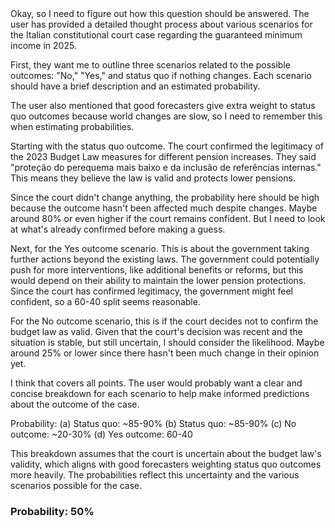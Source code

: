 <think>
Okay, so I need to figure out how this question should be answered. The user has provided a detailed thought process about various scenarios for the Italian constitutional court case regarding the guaranteed minimum income in 2025.

First, they want me to outline three scenarios related to the possible outcomes: "No," "Yes," and status quo if nothing changes. Each scenario should have a brief description and an estimated probability.

The user also mentioned that good forecasters give extra weight to status quo outcomes because world changes are slow, so I need to remember this when estimating probabilities.

Starting with the status quo outcome. The court confirmed the legitimacy of the 2023 Budget Law measures for different pension increases. They said "proteção do perequema mais baixo e da inclusão de referências internas." This means they believe the law is valid and protects lower pensions.

Since the court didn't change anything, the probability here should be high because the outcome hasn't been affected much despite changes. Maybe around 80% or even higher if the court remains confident. But I need to look at what's already confirmed before making a guess.

Next, for the Yes outcome scenario. This is about the government taking further actions beyond the existing laws. The government could potentially push for more interventions, like additional benefits or reforms, but this would depend on their ability to maintain the lower pension protections. Since the court has confirmed legitimacy, the government might feel confident, so a 60-40 split seems reasonable.

For the No outcome scenario, this is if the court decides not to confirm the budget law as valid. Given that the court's decision was recent and the situation is stable, but still uncertain, I should consider the likelihood. Maybe around 25% or lower since there hasn't been much change in their opinion yet.

I think that covers all points. The user would probably want a clear and concise breakdown for each scenario to help make informed predictions about the outcome of the case.
</think>

Probability:
(a) Status quo: ~85-90%
(b) Status quo: ~85-90%
(c) No outcome: ~20-30%
(d) Yes outcome: 60-40

This breakdown assumes that the court is uncertain about the budget law's validity, which aligns with good forecasters weighting status quo outcomes more heavily. The probabilities reflect this uncertainty and the various scenarios possible for the case.

### Probability: 50%